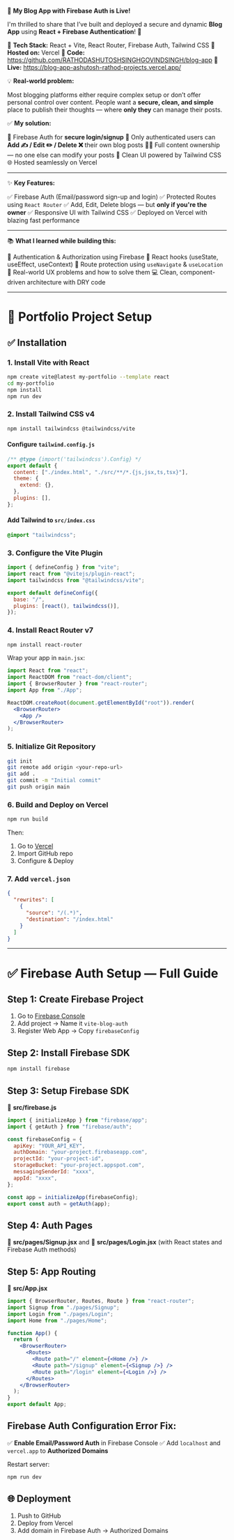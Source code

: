🚀 **My Blog App with Firebase Auth is Live!**

I'm thrilled to share that I’ve built and deployed a secure and dynamic **Blog App** using **React + Firebase Authentication**! 🎉

🔹 **Tech Stack:** React + Vite, React Router, Firebase Auth, Tailwind CSS
🔹 **Hosted on:** Vercel
🔹 **Code:** https://github.com/RATHODASHUTOSHSINGHGOVINDSINGH/blog-app
🔹 **Live:** https://blog-app-ashutosh-rathod-projects.vercel.app/

 

💡 **Real-world problem:**

Most blogging platforms either require complex setup or don’t offer personal control over content. People want a **secure, clean, and simple** place to publish their thoughts — where **only they** can manage their posts.

 

✅ **My solution:**

🔐 Firebase Auth for **secure login/signup**
📝 Only authenticated users can **Add ✍️ / Edit ✏️ / Delete ❌** their own blog posts
🧑‍💻 Full content ownership — no one else can modify your posts
🎨 Clean UI powered by Tailwind CSS
🌐 Hosted seamlessly on Vercel

---

✨ **Key Features:**

✅ Firebase Auth (Email/password sign-up and login)
✅ Protected Routes using `React Router`
✅ Add, Edit, Delete blogs — but **only if you're the owner**
✅ Responsive UI with Tailwind CSS
✅ Deployed on Vercel with blazing fast performance

---

📚 **What I learned while building this:**

🔐 Authentication & Authorization using Firebase
🔄 React hooks (useState, useEffect, useContext)
🚦 Route protection using `useNavigate` & `useLocation`
🧠 Real-world UX problems and how to solve them
💻 Clean, component-driven architecture with DRY code

---

# 📁 Portfolio Project Setup

## ✅ Installation

### 1. Install Vite with React

```bash
npm create vite@latest my-portfolio --template react
cd my-portfolio
npm install
npm run dev
```

### 2. Install Tailwind CSS v4

```bash
npm install tailwindcss @tailwindcss/vite
```

#### Configure `tailwind.config.js`

```js
/** @type {import('tailwindcss').Config} */
export default {
  content: ["./index.html", "./src/**/*.{js,jsx,ts,tsx}"],
  theme: {
    extend: {},
  },
  plugins: [],
};
```

#### Add Tailwind to `src/index.css`

```css
@import "tailwindcss";
```

### 3. Configure the Vite Plugin

```js
import { defineConfig } from "vite";
import react from "@vitejs/plugin-react";
import tailwindcss from "@tailwindcss/vite";

export default defineConfig({
  base: "/",
  plugins: [react(), tailwindcss()],
});
```

### 4. Install React Router v7

```bash
npm install react-router
```

Wrap your app in `main.jsx`:

```jsx
import React from "react";
import ReactDOM from "react-dom/client";
import { BrowserRouter } from "react-router";
import App from "./App";

ReactDOM.createRoot(document.getElementById("root")).render(
  <BrowserRouter>
    <App />
  </BrowserRouter>
);
```

### 5. Initialize Git Repository

```bash
git init
git remote add origin <your-repo-url>
git add .
git commit -m "Initial commit"
git push origin main
```

### 6. Build and Deploy on Vercel

```bash
npm run build
```

Then:

1. Go to [Vercel](https://vercel.com/)
2. Import GitHub repo
3. Configure & Deploy

### 7. Add `vercel.json`

```json
{
  "rewrites": [
    {
      "source": "/(.*)",
      "destination": "/index.html"
    }
  ]
}
```

---

# ✅ Firebase Auth Setup — Full Guide

## Step 1: Create Firebase Project

1. Go to [Firebase Console](https://console.firebase.google.com)
2. Add project → Name it `vite-blog-auth`
3. Register Web App → Copy `firebaseConfig`

## Step 2: Install Firebase SDK

```bash
npm install firebase
```

## Step 3: Setup Firebase SDK

📄 **src/firebase.js**

```js
import { initializeApp } from "firebase/app";
import { getAuth } from "firebase/auth";

const firebaseConfig = {
  apiKey: "YOUR_API_KEY",
  authDomain: "your-project.firebaseapp.com",
  projectId: "your-project-id",
  storageBucket: "your-project.appspot.com",
  messagingSenderId: "xxxx",
  appId: "xxxx",
};

const app = initializeApp(firebaseConfig);
export const auth = getAuth(app);
```

## Step 4: Auth Pages

📄 **src/pages/Signup.jsx** and 📄 **src/pages/Login.jsx** (with React states and Firebase Auth methods)

## Step 5: App Routing

📄 **src/App.jsx**

```jsx
import { BrowserRouter, Routes, Route } from "react-router";
import Signup from "./pages/Signup";
import Login from "./pages/Login";
import Home from "./pages/Home";

function App() {
  return (
    <BrowserRouter>
      <Routes>
        <Route path="/" element={<Home />} />
        <Route path="/signup" element={<Signup />} />
        <Route path="/login" element={<Login />} />
      </Routes>
    </BrowserRouter>
  );
}
export default App;
```

## Firebase Auth Configuration Error Fix:

✅ **Enable Email/Password Auth** in Firebase Console
✅ Add `localhost` and `vercel.app` to **Authorized Domains**

Restart server:

```bash
npm run dev
```

## 🌐 Deployment

1. Push to GitHub
2. Deploy from Vercel
3. Add domain in Firebase Auth → Authorized Domains
